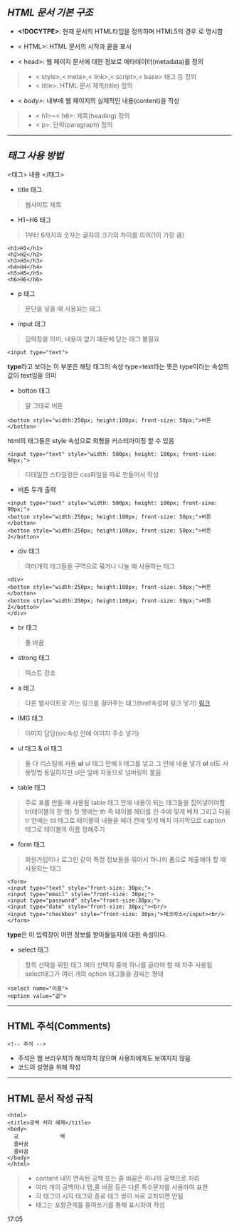 ***HTML 문서 기본 구조***
----------------------------
- **<!DOCYTPE>**: 현재 문서의 HTML타입을 정의하며 HTML5의 경우 <DOKTYPE html>로 명시함
- < HTML>: HTML 문서의 시작과 끝을 표시

- < head>: 웹 페이지 문서에 대한 정보로 메타데이터(metadata)를 정의
>- < style>,< meta>,< link>,< script>,< base> 태그 등 정의
>- < title>: HTML 문서 제목(title) 정의

- _< body>_: 내부에 웹 페이지의 실제적인 내용(content)을 작성
>- < h1>~< h6>: 제목(heading) 정의
>- < p>: 단락(paragraph) 정의

***

***태그 사용 방법***
------------------------
<태그> 내용 </태그>

- title 태그
>웹사이트 제목

- H1~H6 태그
>1부터 6까지의 숫자는 글자의 크기의 차이를 의미(1이 가장 큼)
```
<h1>H1</h1>
<h2>H2</h2>
<h3>H3</h3>
<h4>H4</h4>
<h5>H5</h5>
<h6>H6</h6>
```

- p 태그
>문단을 넣을 때 사용되는 태그

- input 태그
>입력창을 의미, 내용이 없기 떄문에 닫는 태그 불필요

```
<input type="text">
```

**type**라고 보이는 이 부분은 해당 태그의 속성
type=text라는 뜻은 type이라는 속성의 값이 text임을 의미

- botton 태그
>말 그대로 버튼
```
<botton style="width:250px; height:100px; front-size: 50px;">버튼</botton>
```

  html의 태그들은 style 속성으로 외형을 커스터마이징 할 수 있음
 ```
 <input type="text" style="width: 500px; height: 100px; front-sixe: 90px;">
 ```
 >디테일한 스타일링은 css파일을 따로 만들어서 작성

- 버튼 두개 출력
 ```
 <input type="text" style="width: 500px; height: 100px; front-sixe: 90px;">
 <botton style="width:250px; height:100px; front-size: 50px;">버튼</botton>
 <botton style="width:250px; height:100px; front-size: 50px;">버튼2</botton>
 ```

 - div 태그
 >여러개의 태그들을 구역으로 묶거나 나눌 떄 사용하는 태그
  ```
  <div>
  <botton style="width:250px; height:100px; front-size: 50px;">버튼</botton>
  <botton style="width:250px; height:100px; front-size: 50px;">버튼2</botton>
  </div>
  ```

  - br 태그
 >줄 바꿈
  
  - strong 태그
 >텍스트 강조

 - a 태그
 >다른 웹사이트로 가는 링크를 걸어주는 태그(href속성에 링크 넣기)
 ><a href="링크 주소">링크</a>

 - IMG 태그
 >이미지 담당(src속성 안에 이미지 주소 넣기)

 - ul 태그 & ol 태그
 >둘 다 리스팅에 사용
 > **ul** ul 태그 안에 li 태그를 넣고 그 안에 내용 넣기
 > **ol** ol도 사용방법 동일하지만 ol은 앞에 자동으로 넘버링이 붙음

 - table 태그
 >주로 표를 만들 때 사용됨
 > table 태그 안에 내용이 되는 태그들을 집어넣어야함
 > tr(테이블의 한 행)
 > 첫 행에는 th 즉 테이블 헤더를 칸 수에 맞게 배치
 > 그리고 다음 tr 안에는 td 태그로 테이블의 내용을 헤더 칸에 맞게 배치
 > 마지막으로 caption 태그로 테이블의 이름 정해주기

 - form 태그
  >회원가입이나 로그인 같이 특정 정보들을 묶어서 하나의 폼으로 제출해야 할 때 사용되는 태그
   ```
   <form>
   <input type="text" style="front-size: 30px;">
   <input type="email" style="front-size: 30px;">
   <input type="password" style="front-size:30px;">
   <input type="date" style="front-size: 30px;"><br/>
   <input type="checkbox" style="front-size: 30px;">체크박스</input><br/>
   </form>
   ```
  **type**은 이 입력창이 어떤 정보를 받아들일지에 대한 속성이다.

 - select 태그
 >항목 선택을 위한 태그
 >여러 선택지 중에 하나를 골라야 할 때 자주 사용됨
 >select태그가 여러 개의 option 태그들을 감싸는 형태
 ```
 <select name="이름">
 <option value="값">
 ```

***

**HTML 주석(Comments)**
-------------------------
```
<!-- 주석 -->
```
- 주석은 웹 브라우저가 해석하지 않으며 사용자에게도 보여지지 않음
- 코드의 설명을 위해 작성

***

**HTML 문서 작성 규칙**
------------------------
```
<html>
<title>공백 처리 예제</title>
<body>
  공             백
  줄바꿈
  줄바꿈
</body>
</html>
```
>- content 내의 연속된 공백 또는 줄 바꿈은 하나의 공백으로 처리
>- 여러 개의 공백이나 탭,줄 바꿈 등은 다른 특수문자를 사용하여 표현
>- 각 태그의 시작 태그와 종료 태그 쌍이 서로 교차되면 안됨
>- 태그는 포함관계를 들여쓰기를 통해 표시하여 작성

17:05
